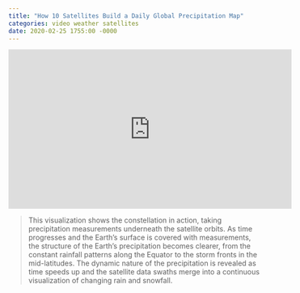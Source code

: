 ```yaml
---
title: "How 10 Satellites Build a Daily Global Precipitation Map"
categories: video weather satellites
date: 2020-02-25 1755:00 -0000
---
```


<div><iframe width="560" height="315" src="https://www.youtube-nocookie.com/embed/bO9-dyYK3qQ" frameborder="0" allow="accelerometer; autoplay; encrypted-media; gyroscope; picture-in-picture" allowfullscreen></iframe></div>

> This visualization shows the constellation in action, taking precipitation measurements underneath the satellite orbits. As time progresses and the Earth’s surface is covered with measurements, the structure of the Earth’s precipitation becomes clearer, from the constant rainfall patterns along the Equator to the storm fronts in the mid-latitudes. The dynamic nature of the precipitation is revealed as time speeds up and the satellite data swaths merge into a continuous visualization of changing rain and snowfall.
